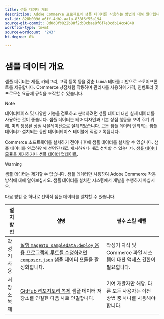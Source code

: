 ```yaml
---
title: 샘플 데이터 개요
description: Adobe Commerce 프로젝트에 샘플 데이터를 사용하는 방법에 대해 알아봅니다.
exl-id: 828b009d-a6ff-4db2-aa1a-838f6f55a194
source-git-commit: 8d0d8f9822b88f2dd8cbae8f6d7e3cdb14cc4848
workflow-type: tm+mt
source-wordcount: '243'
ht-degree: 0%

---
```


# 샘플 데이터 개요

샘플 데이터는 제품, 카테고리, 고객 등록 등을 갖춘 Luma 테마를 기반으로 스토어프론트를 제공합니다. Commerce 상점처럼 작동하며 관리자를 사용하여 가격, 인벤토리 및 프로모션 요금제 규칙을 조작할 수 있습니다.

>[!NOTE]
>
>데이터베이스 및 다양한 기능을 검토하고 분석하려면 샘플 데이터 대신 실제 데이터를 사용하는 것이 좋습니다. 샘플 데이터는 테마 디자인과 기본 상점 행동을 보여 주기 위해, 미리 생성된 상점 시뮬레이션으로 설계되었습니다. 모든 샘플 데이터 엔티티는 샘플 데이터가 설치되는 동안 데이터베이스 테이블에 직접 기록됩니다.

Commerce 소프트웨어를 설치하기 전이나 후에 샘플 데이터를 설치할 수 있습니다. 샘플 데이터를 완료하면에 설명된 대로 제거하거나 새로 설치할 수 있습니다. [샘플 데이터 모듈을 제거하거나 샘플 데이터 업데이트](remove-or-update.md).

>[!WARNING]
>
>샘플 데이터는 제거할 수 없습니다. 샘플 데이터만 사용하여 Adobe Commerce 작동 방식에 대해 알아보십시오. 샘플 데이터를 설치한 시스템에서 개발을 수행하지 마십시오.

다음 방법 중 하나로 선택적 샘플 데이터를 설치할 수 있습니다.

| 설치 방법 | 설명 | 필수 스킬 레벨 |
|--- |--- |--- |
| 작성기 사용 | [실행 `magento sampledata:deploy` 응용 프로그램의 루트를 수정하려면 `composer.json`](composer-packages.md) 샘플 데이터 모듈을 활성화합니다. | 작성기 지식 및 Commerce 파일 시스템에 대한 액세스 권한이 필요합니다. |
| 저장소 복제 | [GitHub 리포지토리 복제](git-repositories.md) 샘플 데이터 저장소를 연결한 다음 서로 연결합니다. | 기여 개발자만 해당. 다른 모든 사용자는 이전 방법 중 하나를 사용해야 합니다. |
